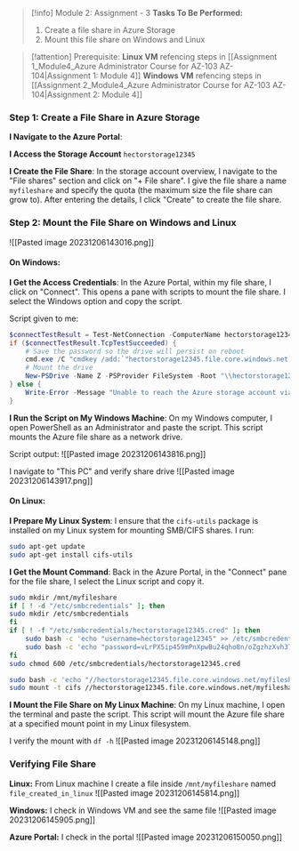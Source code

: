 > [!info] Module 2: Assignment - 3
> **Tasks To Be Performed:** 
> 1. Create a file share in Azure Storage 
> 2. Mount this file share on Windows and Linux

> [!attention] Prerequisite:
> **Linux VM** refencing steps in [[Assignment 1_Module4_Azure Administrator Course for AZ-103 AZ-104|Assignment 1: Module 4]]
> **Windows VM** refencing steps in [[Assignment 2_Module4_Azure Administrator Course for AZ-103 AZ-104|Assignment 2: Module 4]]
> 

### Step 1: Create a File Share in Azure Storage

**I Navigate to the Azure Portal**:

**I Access the Storage Account** `hectorstorage12345`

**I Create the File Share**: In the storage account overview, I navigate to the "File shares" section and click on "+ File share". I give the file share a name `myfileshare` and specify the quota (the maximum size the file share can grow to). After entering the details, I click "Create" to create the file share.

### Step 2: Mount the File Share on Windows and Linux

![[Pasted image 20231206143016.png]]

#### On Windows:
**I Get the Access Credentials**: In the Azure Portal, within my file share, I click on "Connect". This opens a pane with scripts to mount the file share. I select the Windows option and copy the script.

Script given to me:
```powershell
$connectTestResult = Test-NetConnection -ComputerName hectorstorage12345.file.core.windows.net -Port 445
if ($connectTestResult.TcpTestSucceeded) {
    # Save the password so the drive will persist on reboot
    cmd.exe /C "cmdkey /add:`"hectorstorage12345.file.core.windows.net`" /user:`"localhost\hectorstorage12345`" /pass:`"vLrPX5ip459mPnXpwBu24qho8n/oZgzhzXvh37upYismRIGIprAr1CRcCsRTP+RHVgHGX3/GDhb2+AStF45TFQ==`""
    # Mount the drive
    New-PSDrive -Name Z -PSProvider FileSystem -Root "\\hectorstorage12345.file.core.windows.net\myfileshare" -Persist
} else {
    Write-Error -Message "Unable to reach the Azure storage account via port 445. Check to make sure your organization or ISP is not blocking port 445, or use Azure P2S VPN, Azure S2S VPN, or Express Route to tunnel SMB traffic over a different port."
}
```
   
**I Run the Script on My Windows Machine**: On my Windows computer, I open PowerShell as an Administrator and paste the script. This script mounts the Azure file share as a network drive.

Script output:
![[Pasted image 20231206143816.png]]

I navigate to "This PC" and verify share drive
![[Pasted image 20231206143917.png]]


#### On Linux:
**I Prepare My Linux System**: I ensure that the `cifs-utils` package is installed on my Linux system for mounting SMB/CIFS shares. I run:
```bash
sudo apt-get update
sudo apt-get install cifs-utils
```
**I Get the Mount Command**: Back in the Azure Portal, in the "Connect" pane for the file share, I select the Linux script and copy it.
```bash
sudo mkdir /mnt/myfileshare
if [ ! -d "/etc/smbcredentials" ]; then
sudo mkdir /etc/smbcredentials
fi
if [ ! -f "/etc/smbcredentials/hectorstorage12345.cred" ]; then
    sudo bash -c 'echo "username=hectorstorage12345" >> /etc/smbcredentials/hectorstorage12345.cred'
    sudo bash -c 'echo "password=vLrPX5ip459mPnXpwBu24qho8n/oZgzhzXvh37upYismRIGIprAr1CRcCsRTP+RHVgHGX3/GDhb2+AStF45TFQ==" >> /etc/smbcredentials/hectorstorage12345.cred'
fi
sudo chmod 600 /etc/smbcredentials/hectorstorage12345.cred

sudo bash -c 'echo "//hectorstorage12345.file.core.windows.net/myfileshare /mnt/myfileshare cifs nofail,credentials=/etc/smbcredentials/hectorstorage12345.cred,dir_mode=0777,file_mode=0777,serverino,nosharesock,actimeo=30" >> /etc/fstab'
sudo mount -t cifs //hectorstorage12345.file.core.windows.net/myfileshare /mnt/myfileshare -o credentials=/etc/smbcredentials/hectorstorage12345.cred,dir_mode=0777,file_mode=0777,serverino,nosharesock,actimeo=30
```


**I Mount the File Share on My Linux Machine**: On my Linux machine, I open the terminal and paste the script. This script will mount the Azure file share at a specified mount point in my Linux filesystem.

I verify the mount with `df -h`
![[Pasted image 20231206145148.png]]

### Verifying File Share

**Linux:**
From Linux machine I create a file inside `/mnt/myfileshare` named `file_created_in_linux`
![[Pasted image 20231206145814.png]]

**Windows:**
I check in Windows VM and see the same file
![[Pasted image 20231206145905.png]]

**Azure Portal:**
I check in the portal
![[Pasted image 20231206150050.png]]